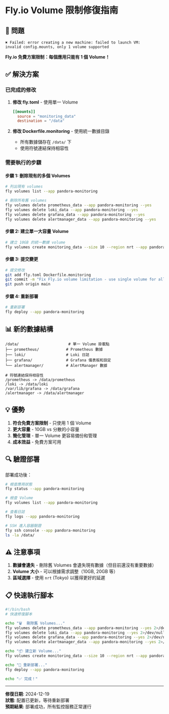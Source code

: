 # Fly.io Volume 限制修復指南

## 🚨 問題

```
✖ Failed: error creating a new machine: failed to launch VM: 
invalid config.mounts, only 1 volume supported
```

**Fly.io 免費方案限制：每個應用只能有 1 個 Volume！**

## ✅ 解決方案

### 已完成的修改

1. **修改 fly.toml** - 使用單一 Volume
   ```toml
   [[mounts]]
     source = "monitoring_data"
     destination = "/data"
   ```

2. **修改 Dockerfile.monitoring** - 使用統一數據目錄
   - 所有數據儲存在 `/data/` 下
   - 使用符號連結保持相容性

### 需要執行的步驟

#### 步驟 1: 刪除現有的多個 Volumes

```bash
# 列出現有 volumes
fly volumes list --app pandora-monitoring

# 刪除所有舊 volumes
fly volumes delete prometheus_data --app pandora-monitoring --yes
fly volumes delete loki_data --app pandora-monitoring --yes
fly volumes delete grafana_data --app pandora-monitoring --yes
fly volumes delete alertmanager_data --app pandora-monitoring --yes
```

#### 步驟 2: 建立單一大容量 Volume

```bash
# 建立 10GB 的統一數據 volume
fly volumes create monitoring_data --size 10 --region nrt --app pandora-monitoring
```

#### 步驟 3: 提交變更

```bash
# 提交修改
git add fly.toml Dockerfile.monitoring
git commit -m "Fix Fly.io volume limitation - use single volume for all data"
git push origin main
```

#### 步驟 4: 重新部署

```bash
# 重新部署
fly deploy --app pandora-monitoring
```

## 📊 新的數據結構

```
/data/                      # 單一 Volume 掛載點
├── prometheus/            # Prometheus 數據
├── loki/                  # Loki 日誌
├── grafana/               # Grafana 儀表板和設定
└── alertmanager/          # AlertManager 數據

# 符號連結保持相容性
/prometheus -> /data/prometheus
/loki -> /data/loki
/var/lib/grafana -> /data/grafana
/alertmanager -> /data/alertmanager
```

## 💡 優勢

1. **符合免費方案限制** - 只使用 1 個 Volume
2. **更大容量** - 10GB vs 分散的小容量
3. **簡化管理** - 單一 Volume 更容易備份和管理
4. **成本效益** - 免費方案可用

## 🔍 驗證部署

部署成功後：

```bash
# 檢查應用狀態
fly status --app pandora-monitoring

# 檢查 Volume
fly volumes list --app pandora-monitoring

# 查看日誌
fly logs --app pandora-monitoring

# SSH 進入容器驗證
fly ssh console --app pandora-monitoring
ls -la /data/
```

## ⚠️ 注意事項

1. **數據會遺失** - 刪除舊 Volumes 會遺失現有數據（但目前還沒有重要數據）
2. **Volume 大小** - 可以根據需求調整（10GB, 20GB 等）
3. **區域選擇** - 使用 `nrt` (Tokyo) 以獲得更好的延遲

## 📋 快速執行腳本

```bash
#!/bin/bash
# 快速修復腳本

echo "🗑️  刪除舊 Volumes..."
fly volumes delete prometheus_data --app pandora-monitoring --yes 2>/dev/null
fly volumes delete loki_data --app pandora-monitoring --yes 2>/dev/null
fly volumes delete grafana_data --app pandora-monitoring --yes 2>/dev/null
fly volumes delete alertmanager_data --app pandora-monitoring --yes 2>/dev/null

echo "📦 建立新 Volume..."
fly volumes create monitoring_data --size 10 --region nrt --app pandora-monitoring

echo "🚀 重新部署..."
fly deploy --app pandora-monitoring

echo "✅ 完成！"
```

---

**修復日期**: 2024-12-19  
**狀態**: 配置已更新，等待重新部署  
**預期結果**: 部署成功，所有監控服務正常運行

